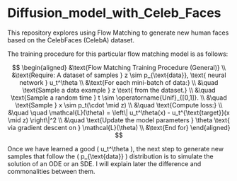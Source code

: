 # Diffusion_model_with_Celeb_Faces
This repository explores using Flow Matching to generate new human faces based on the CelebFaces (CelebA) dataset.

The training procedure for this particular flow matching model is as follows:

$$
\begin{aligned}
&\text{Flow Matching Training Procedure (General)} \\
&\text{Require: A dataset of samples } z \sim p_{\text{data}}, \text{ neural network } u_t^\theta \\
&\text{For each mini-batch of data:} \\
&\quad \text{Sample a data example } z \text{ from the dataset.} \\
&\quad \text{Sample a random time } t \sim \operatorname{Unif}_{[0,1]}. \\
&\quad \text{Sample } x \sim p_t(\cdot \mid z) \\
&\quad \text{Compute loss:} \\
&\quad \quad \mathcal{L}(\theta) = \left\| u_t^\theta(x) - u_t^{\text{target}}(x \mid z) \right\|^2 \\
&\quad \text{Update the model parameters } \theta \text{ via gradient descent on } \mathcal{L}(\theta) \\
&\text{End for}
\end{aligned}
$$

Once we have learned a good \( u_t^\theta \), the next step to generate new samples that follow the \( p_{\text{data}} \) distribution is to simulate the solution of an ODE or an SDE. I will explain later the difference and commonalities between them.

